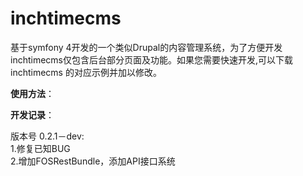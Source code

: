 # inchtimecms
基于symfony 4开发的一个类似Drupal的内容管理系统，为了方便开发inchtimecms仅包含后台部分页面及功能。如果您需要快速开发,可以下载inchtimecms
的对应示例并加以修改。

**使用方法**：



**开发记录**：

版本号 0.2.1－dev:  
1.修复已知BUG  
2.增加FOSRestBundle，添加API接口系统